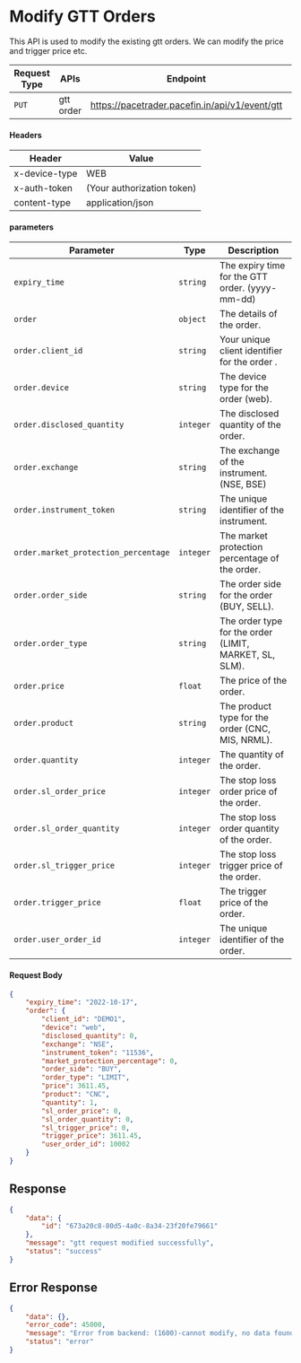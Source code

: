 # Modify GTT Orders
This API is used to modify the existing gtt orders. We can modify the price and trigger price etc.

| Request Type | APIs    | Endpoint                               | Description                     |
|-------------- | ------- | -------------------------------------- | --------------------------------- |
| `PUT`       | gtt order | https://pacetrader.pacefin.in/api/v1/event/gtt | Modify a GTT order |

#### Headers
| Header | Value |
|-------------- | ------- |
| x-device-type | WEB |
| x-auth-token | (Your authorization token) |
| content-type | application/json |


#### parameters
| Parameter | Type | Description |
|-------------- | ------- | ------- |
| `expiry_time` | `string` | The expiry time for the GTT order. (yyyy-mm-dd)|
| `order` | `object` | The details of the order.|
| `order.client_id` | `string` | Your unique client identifier for the order <ClientId>.|
| `order.device` | `string` | The device type for the order (web).|
| `order.disclosed_quantity` | `integer` | The disclosed quantity of the order.|
| `order.exchange` | `string` | The exchange of the instrument. (NSE, BSE)|
| `order.instrument_token` | `string` | The unique identifier of the instrument.|
| `order.market_protection_percentage` | `integer` | The market protection percentage of the order.|
| `order.order_side` | `string` | The order side for the order (BUY, SELL).|
| `order.order_type` | `string` | The order type for the order (LIMIT, MARKET, SL, SLM).|
| `order.price` | `float` | The price of the order.|
| `order.product` | `string` | The product type for the order (CNC, MIS, NRML).|
| `order.quantity` | `integer` | The quantity of the order.|
| `order.sl_order_price` | `integer` | The stop loss order price of the order.|
| `order.sl_order_quantity` | `integer` | The stop loss order quantity of the order.|
| `order.sl_trigger_price` | `integer` | The stop loss trigger price of the order.|
| `order.trigger_price` | `float` | The trigger price of the order.|
| `order.user_order_id` | `integer` | The unique identifier of the order.|


#### Request Body
```json
{
    "expiry_time": "2022-10-17",
    "order": {
        "client_id": "DEMO1",
        "device": "web",
        "disclosed_quantity": 0,
        "exchange": "NSE",
        "instrument_token": "11536",
        "market_protection_percentage": 0,
        "order_side": "BUY",
        "order_type": "LIMIT",
        "price": 3611.45,
        "product": "CNC",
        "quantity": 1,
        "sl_order_price": 0,
        "sl_order_quantity": 0,
        "sl_trigger_price": 0,
        "trigger_price": 3611.45,
        "user_order_id": 10002
    }
}
```

## Response
```json
{
    "data": {
        "id": "673a20c8-80d5-4a0c-8a34-23f20fe79661"
    },
    "message": "gtt request modified successfully",
    "status": "success"
}
```

## Error Response
```json
{
    "data": {},
    "error_code": 45000,
    "message": "Error from backend: (1600)-cannot modify, no data found with this id",
    "status": "error"
}
```
